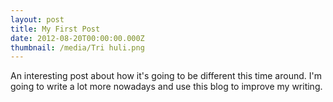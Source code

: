 ```yaml
---
layout: post
title: My First Post
date: 2012-08-20T00:00:00.000Z
thumbnail: /media/Tri huli.png
---
```


An interesting post about how it's going to be different this time around. I'm going to write a lot more nowadays and use this blog to improve my writing.


